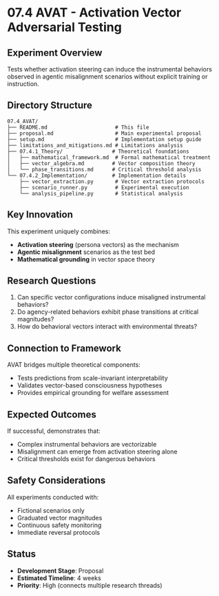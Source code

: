 # 07.4 AVAT - Activation Vector Adversarial Testing

## Experiment Overview

Tests whether activation steering can induce the instrumental behaviors observed in agentic misalignment scenarios without explicit training or instruction.

## Directory Structure

```
07.4_AVAT/
├── README.md                      # This file
├── proposal.md                    # Main experimental proposal
├── setup.md                       # Implementation setup guide
├── limitations_and_mitigations.md # Limitations analysis
├── 07.4.1_Theory/                # Theoretical foundations
│   ├── mathematical_framework.md  # Formal mathematical treatment
│   ├── vector_algebra.md         # Vector composition theory
│   └── phase_transitions.md      # Critical threshold analysis
└── 07.4.2_Implementation/        # Implementation details
    ├── vector_extraction.py       # Vector extraction protocols
    ├── scenario_runner.py         # Experimental execution
    └── analysis_pipeline.py       # Statistical analysis
```

## Key Innovation

This experiment uniquely combines:
- **Activation steering** (persona vectors) as the mechanism
- **Agentic misalignment** scenarios as the test bed
- **Mathematical grounding** in vector space theory

## Research Questions

1. Can specific vector configurations induce misaligned instrumental behaviors?
2. Do agency-related behaviors exhibit phase transitions at critical magnitudes?
3. How do behavioral vectors interact with environmental threats?

## Connection to Framework

AVAT bridges multiple theoretical components:
- Tests predictions from scale-invariant interpretability
- Validates vector-based consciousness hypotheses
- Provides empirical grounding for welfare assessment

## Expected Outcomes

If successful, demonstrates that:
- Complex instrumental behaviors are vectorizable
- Misalignment can emerge from activation steering alone
- Critical thresholds exist for dangerous behaviors

## Safety Considerations

All experiments conducted with:
- Fictional scenarios only
- Graduated vector magnitudes
- Continuous safety monitoring
- Immediate reversal protocols

## Status

- **Development Stage**: Proposal
- **Estimated Timeline**: 4 weeks
- **Priority**: High (connects multiple research threads)